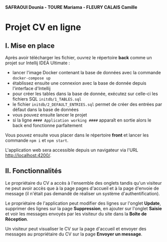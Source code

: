 **SAFRAOUI Dounia - TOURE Mariama - FLEURY CALAIS Camille**

# Projet CV en ligne

## I. Mise en place

Après avoir télécharger les fichier, ouvrez le répertoire **back** comme un projet sur Intellij IDEA Ultimate :
- lancer l'image Docker contenant la base de données avec la commande ```docker-compose up```
- établissez ensuite une connexion avec la base de donnée depuis l'interface d'Intellij
- pour créer les tables dans la base de donnée, exécutez sur celle-ci les fichiers SQL ```initdb/1_TABLES.sql```
- le fichier ```initdb/2_DEFAULT_ENTRIES.sql``` permet de créer des entrées par défaut dans la base de données
- vous pouvez ensuite lancer le projet
- si la ligne ```#### Application working ####``` apparaît en sortie alors le back end fonctionne parfaitement

Vous pouvez ensuite vous placer dans le répertoire **front** et lancer les commande ```npm i``` et ```npm start```.

L'application web sera accessible depuis un navigateur via l'URL <http://localhost:4200/>.

## II. Fonctionnalités

Le propriétaire du CV a accès à l'ensemble des onglets tandis qu'un visiteur ne peut avoir accès que à la page pages d'accueil et à la page d'envoie de message (il n'était pas demandé de réaliser un système d'authentification).

Le propriétaire de l'application peut modifier des lignes sur l'onglet **Update**, supprimer des lignes sur la page **Suppression**, en ajouter sur l'onglet **Saisie** et voir les messages envoyés par les visiteur du site dans la **Boîte de Réception**.

Un visiteur peut visualiser le CV sur la page d'accueil et envoyer des messages au propriétaire du CV sur la page **Envoyer un message**.